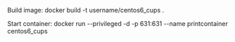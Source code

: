 Build image:
docker build -t username/centos6_cups .

Start container:
docker run --privileged -d -p 631:631 --name printcontainer centos6_cups
